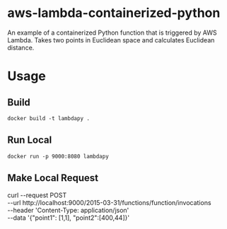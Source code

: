 # aws-lambda-containerized-python
An example of a containerized Python function that is triggered by AWS Lambda. Takes two points in Euclidean space and calculates Euclidean distance.

# Usage

## Build
`docker build -t lambdapy .`

## Run Local
`docker run -p 9000:8080 lambdapy`

## Make Local Request
curl --request POST \
  --url http://localhost:9000/2015-03-31/functions/function/invocations \
  --header 'Content-Type: application/json' \
  --data '{"point1": [1,1], "point2":[400,44]}'